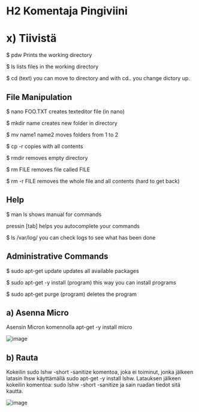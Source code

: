 # H2 Komentaja Pingiviini

# x) Tiivistä

$ pdw Prints the working directory

$ ls lists files in the working directory

$ cd (text) you can move to directory and with cd.. you change dictory up.

## File Manipulation

$ nano FOO.TXT creates texteditor file (in nano)

$ mkdir name creates new folder in directory

$ mv name1 name2 moves folders from 1 to 2

$ cp -r copies with all contents

$ rmdir removes empty directory

$ rm FILE removes file called FILE

$ rm -r FILE removes the whole file and all contents (hard to get back)

## Help

$ man ls shows manual for commands

pressin [tab] helps you autocomplete your commands 

$ ls /var/log/ you can check logs to see what has been done

## Administrative Commands

$ sudo apt-get update updates all available packages

$ sudo apt-get -y install (program) this way you can install programs

$ sudo apt-get purge (program) deletes the program

## a) Asenna Micro

Asensin Micron komennolla apt-get -y install micro

![image](https://github.com/bgx088/linux-kurssi/assets/143337810/0559c41a-9c11-4386-9761-673ce418ac18)


## b) Rauta

Kokeilin sudo lshw -short -sanitize komentoa, joka ei toiminut, jonka jälkeen latasin lhsw käyttämällä sudo apt-get -y install lshw. Latauksen jälkeen kokeilin komentoa: sudo lshw -short -sanitize ja sain ruadan tiedot sitä kautta. 

![image](https://github.com/bgx088/linux-kurssi/assets/143337810/3ec2b818-796c-4bba-b48b-95be5f11e84c)



